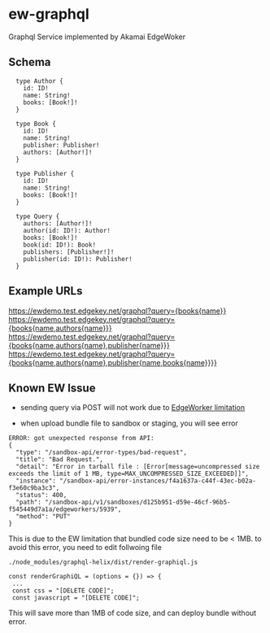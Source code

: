 # ew-graphql
Graphql Service implemented by Akamai EdgeWoker

## Schema
```
  type Author {
    id: ID!
    name: String!
    books: [Book!]!
  }
  
  type Book {
    id: ID!
    name: String!
    publisher: Publisher!
    authors: [Author!]!
  }
  
  type Publisher {
    id: ID!
    name: String!
    books: [Book!]!
  }
  
  type Query {
    authors: [Author!]!
    author(id: ID!): Author!
    books: [Book!]!
    book(id: ID!): Book!
    publishers: [Publisher!]!
    publisher(id: ID!): Publisher!
  }
```

## Example URLs

https://ewdemo.test.edgekey.net/graphql?query={books{name}}<br>
https://ewdemo.test.edgekey.net/graphql?query={books{name,authors{name}}}<br>
https://ewdemo.test.edgekey.net/graphql?query={books{name,authors{name},publisher{name}}}<br>
https://ewdemo.test.edgekey.net/graphql?query={books{name,authors{name},publisher{name,books{name}}}}<br>


## Known EW Issue

- sending query via POST will not work due to [EdgeWorker limitation](https://learn.akamai.com/en-us/webhelp/edgeworkers/edgeworkers-user-guide/GUID-F709406E-2D67-4996-B619-91E90F04EDF2.html)

- when upload bundle file to sandbox or staging, you will see error 
```
ERROR: got unexpected response from API:
{
  "type": "/sandbox-api/error-types/bad-request",
  "title": "Bad Request.",
  "detail": "Error in tarball file : [Error[message=uncompressed size exceeds the limit of 1 MB, type=MAX_UNCOMPRESSED_SIZE_EXCEEDED]]",
  "instance": "/sandbox-api/error-instances/f4a1637a-c44f-43ec-b02a-f3e60c9ba3c3",
  "status": 400,
  "path": "/sandbox-api/v1/sandboxes/d125b951-d59e-46cf-96b5-f545449d7a1a/edgeworkers/5939",
  "method": "PUT"
}
```
This is due to the EW limitation that bundled code size need to be < 1MB.
to avoid this error, you need to edit follwoing file

```
./node_modules/graphql-helix/dist/render-graphiql.js

const renderGraphiQL = (options = {}) => {
 ...
 const css = "[DELETE CODE]";
 const javascript = "[DELETE CODE]";
```

This will save more than 1MB of code size, and can deploy bundle without error.
